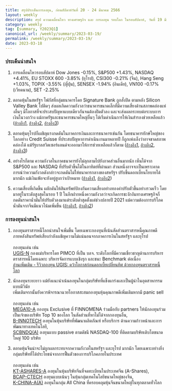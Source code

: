 ```yaml
---
title: สรุปประเด็นการลงทุน, ก่อนสัปดาห์วันที่ 20 - 24 มีนาคม 2566
layout: weekly
description: สรุป ความเคลื่อนไหว ทางเศรษฐกิจ และ การลงทุน รอบโลก ในรอบสัปดาห์, วันที่ 19 มีนาคม 2566
category: weekly
tag: [summary, Y2023Q1]
canonical_url: /weekly/summary/2023-03-19/
permalink: /weekly/summary/2023-03-19/
date: 2023-03-18
---
```


### ประเด็นน่าสนใจ

1. การเคลื่อนไหวรอบสัปดาห์ Dow Jones -0.15%, S&P500 +1.43%, NASDAQ +4.41%, EU STOXX 600 -3.85% (ยุโรป), CSI300 -0.21% (จีน), Hang Seng +1.03%, TOPIX -3.55% (ญี่ปุ่น), SENSEX -1.94% (อินเดีย), VN100 -0.17% (เวียดนาม), SET -2.25%

2. ตลาดหุ้นในสหรัฐฯ โฟกัสที่กลุ่มธนาคารโดย Signature Bank ถูกสั่งปิด ตามหลัง Silicon Valley Bank ไปติดๆ ส่งผลเกิดความกังวลว่าธนาคารขนาดเล็กที่มีความเสี่ยงด้านสภาพคล่องแห่งอื่นๆ มีโอกาสที่จะประสบปัญหาแบบเดียวกันจนต้องปิดตัวลง และจะส่งผลกระทบต่อระบบการเงินในวงกว้าง แม้ภาครัฐและธนาคารขนาดใหญ่อื่นๆ ได้เริ่มดำเนินการให้เงินสำรองช่วยเหลือแล้ว
([อ้างอิง1](https://www.cnbc.com/2023/03/13/signature-bank-third-biggest-bank-failure-in-us-history.html), 
[อ้างอิง2](https://www.cnbc.com/2023/03/17/first-republic-shares-fall-despite-deposit-infusion-dragging-down-other-regional-banks.html), 
[อ้างอิง3](https://www.cnbc.com/2023/03/17/svb-collapse-fed-loans-account-guarantees-helped-stabilize-deposit-flows-at-regional-banks-treasury-official-says.html)) 

3. ตลาดหุ้นยุโรปก็เผชิญแรงกดดันในภาคการเงินและการธนาคารเช่นกัน โดยธนาคารยักษ์ใหญ่ของโลกอย่าง Credit Suisse ที่ประสบปัญหาการดำเนินงานมาหลายปี ก็ถูกเพ่งเล็งว่าอาจขาดสภาพคล่องได้ แม้รัฐบาลสวิตเซอร์แลนด์จะออกมาให้การช่วยเหลือแล้วก็ตาม
([อ้างอิง1](https://www.cnbc.com/2023/03/17/european-markets-open-to-close-earnings-data-and-news.html), 
[อ้างอิง2](https://www.cnbc.com/2023/03/14/credit-suisse-finds-material-weaknesses-in-financial-reporting-says-outflows-not-yet-reversed.html), 
[อ้างอิง3](https://www.cnbc.com/2023/03/17/credit-suisse-sheds-another-5percent-as-traders-digest-emergency-liquidity.html)) 

4. อย่างไรก็ตาม ความกังวลในภาคธนาคารยังไม่ลุกลามไปยังภาคส่วนอื่นมากนัก เห็นได้จาก S&P500 และ NASDAQ ที่ปรับตัวขึ้นได้ในอาทิตย์ที่ผ่านมา ส่วนหนึ่งอาจจะเป็นเพราะคาดการณ์ว่าความกังวลดังกล่าวจะกดดันไม่ให้ธนาคารกลางของสหรัฐฯ ปรับขึ้นดอกเบี้ยนโยบายได้มากนัก แม้เงินเฟ้อจะยังอยู่สูงกว่าเป้าหมาย
([อ้างอิง1](https://www.cnbc.com/2023/03/16/stock-market-today-live-updates.html), 
[อ้างอิง2](https://www.cnbc.com/2023/03/17/fed-poised-to-approve-quarter-point-rate-hike-next-week-despite-market-turmoil.html)) 

5. ความเสี่ยงที่เกิดขึ้น ผลักดันให้สินทรัพย์ป้องกันความเสี่ยงอย่างทองคำปรับตัวขึ้นอย่างรวดเร็ว โดยมาอยู่ในระดับสูงสุดในรอบ 1 ปี ในอีกฝากหนึ่งความกังวลว่าจะเกิดการชะงักงันทางเศรษฐกิจก็กดดันราคาน้ำมันให้ปรับตัวลงมาแต่ระดับต่ำสุดตั้งแต่ช่วงปลายปี 2021 แม้ความต้องการบริโภคน้ำมันจากจีนมีแนวโน้มเพิ่มขึ้น
([อ้างอิง1](https://www.cnbc.com/2023/03/17/gold-poised-for-best-week-since-mid-november-on-banking-sector-tension.html), 
[อ้างอิง2](https://www.cnbc.com/2023/03/17/oil-steadies-as-investors-take-stock-of-banking-crisis.html)) 



### การลงทุนน่าสนใจ

1. กองทุนตราสารหนี้โลกน่าสนใจเพิ่มขึ้น โดยเฉพาะกองทุนที่เน้นสัดส่วนตราสารหนี้คุณภาพดี  
ภายหลังสินทรัพย์เสี่ยงกำลังเผชิญความไม่แน่นอนจากภาคการเงินในสหรัฐฯ ​และยุโรป<br><br>
กองทุนเด่น เช่น  
[UGIS-N](https://www.finnomena.com/fund/UGIS-N) กองแม่บริหารโดย PIMCO ที่เป็น บลจ. ระดับโลกที่มีความเชี่ยวชาญด้านการบริหารตราสารหนี้โดยเฉพาะ บริหารจัดการแบบเชิงรุก และชนะ Benchmark ต่อเนื่อง  
[อ่านเพิ่มเติม - รีวิวกองทุน UGIS: คว้าโอกาสก่อนดอกเบี้ยเปลี่ยนทิศ ด้วยกองทุนตราสารหนี้โลก](https://www.finnomena.com/fruhling/ugis-n-review-2023/)

2. นักลงทุนระยะยาว แม้ยังแนะนำเน้นลงทุนในกลุ่มบริษัทที่แข็งแกร่งและเป็นผู้นำในอุตสาหกรรมแบบมีวินัย  
เพิ่มเติมจากนั้นยังควรพิจารณาฉวยโอกาสสะสมกองทุนหุ้นคุณภาพดีเพิ่มเติมหากมี panic sell<br><br>
กองทุนเด่น เช่น  
[MEGA10-A](https://www.finnomena.com/mega10/) กองทุน Exclusive ที่ FINNOMENA ร่วมมือกับ partners ให้นักลงทุนร่วมเป็นเจ้าของบริษัท Top 10 ของโลก ในสัดส่วนที่หาไม่ได้จากกองทุนอื่น,  
[B-INNOTECH](https://www.finnomena.com/fund/B-INNOTECH) ลงทุนในหุ้นบริษัทที่พัฒนาผลิตภัณฑ์ หรือบริการ ด้านความก้าวหน้าและการพัฒนาทางเทคโนโลยี,  
[SCBNDQ(A)](https://www.finnomena.com/fund/SCBNDQ(A)) ลงทุนแบบ passive ตามดัชนี NASDAQ-100 ที่ติดตามบริษัทเติบโตขนาดใหญ่ 100 บริษัท

3. ตลาดหุ้นจีนน่าจะไม่ถูกผลกระทบจากความกังวลในสหรัฐฯ ​และยุโรป มากนัก  โดยเฉพาะอย่างยิ่งกลุ่มบริษัทที่ได้ประโยชน์จากการฟื้นตัวของการบริโภคภายในประเทศ<br><br>
กองทุนเด่น เช่น  
[KT-ASHARES-A](https://www.finnomena.com/fund/KT-Ashares-A) ลงทุนในหุ้นบริษัทจีนที่จดทะเบียนในประเทศจีน (A-Shares),  
[BCAP-CTECH](https://www.finnomena.com/fund/BCAP-CTECH) ลงทุนแบบเน้นๆ ในหุ้นกลุ่มเทคโนโลยีขนาดใหญ่ของจีน,  
[K-CHINA-A(A)](https://www.finnomena.com/fund/K-CHINA-A(A)) ลงทุนในกลุ่ม All China ที่ครอบคลุมหุ้นจีนขนาดใหญ่ในทุกตลาดทั่วโลก
